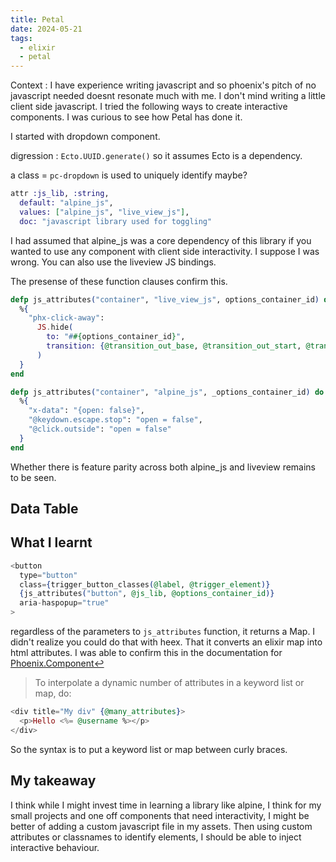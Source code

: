 ```yaml
---
title: Petal
date: 2024-05-21
tags:
  - elixir
  - petal
---
```


Context : I have experience writing javascript and so phoenix's pitch of no javascript needed doesnt resonate much with me. I don't mind writing a little client side javascript. I tried the following ways to create interactive components. I was curious to see how Petal has done it.

I started with dropdown component.

digression : `Ecto.UUID.generate()` so it assumes Ecto is a dependency.

a class = `pc-dropdown` is used to uniquely identify maybe?


```elixir
attr :js_lib, :string,
  default: "alpine_js",
  values: ["alpine_js", "live_view_js"],
  doc: "javascript library used for toggling"
```
I had assumed that alpine_js was a core dependency of this library if you wanted to use any component with client side interactivity. I suppose I was wrong. You can also use the liveview JS bindings. 

The presense of these function clauses confirm this.

```elixir
defp js_attributes("container", "live_view_js", options_container_id) do
  %{
    "phx-click-away":
      JS.hide(
        to: "##{options_container_id}",
        transition: {@transition_out_base, @transition_out_start, @transition_out_end}
      )
  }
end

defp js_attributes("container", "alpine_js", _options_container_id) do
  %{
    "x-data": "{open: false}",
    "@keydown.escape.stop": "open = false",
    "@click.outside": "open = false"
  }
end
```



Whether there is feature parity across both alpine_js and liveview remains to be seen.

## Data Table


## What I learnt 
```elixir
<button
  type="button"
  class={trigger_button_classes(@label, @trigger_element)}
  {js_attributes("button", @js_lib, @options_container_id)}
  aria-haspopup="true"
>
```
regardless of the parameters to `js_attributes` function, it returns a Map. I didn't realize you could do that with heex. That it converts an elixir map into html attributes. I was able to confirm this in the documentation for [Phoenix.Component↩](https://hexdocs.pm/phoenix/components.html)

>To interpolate a dynamic number of attributes in a keyword list or map, do:
```elixir
<div title="My div" {@many_attributes}>
  <p>Hello <%= @username %></p>
</div>
```

So the syntax is to put a keyword list or map between curly braces.


## My takeaway
I think while I might invest time in learning a library like alpine, I think for my small projects and one off components that need interactivity, I might be better of adding a custom javascript file in my assets. Then using custom attributes or classnames to identify elements, I should be able to inject interactive behaviour.